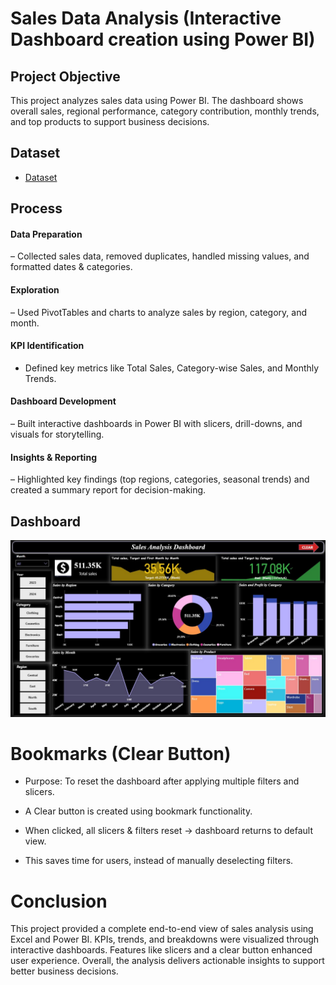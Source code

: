 # Sales Data Analysis (Interactive  Dashboard creation using Power BI)
## Project Objective
This project analyzes sales data using Power BI. The dashboard shows overall sales, regional performance, category contribution, monthly trends, and top products to support business decisions.

## Dataset
- <a href="https://github.com/ssankarrevathi-source/Sales-Data-Analysis-and-Dashboard/blob/main/sample_sales_data.xlsx">Dataset</a>

## Process
#### Data Preparation
–  Collected sales data, removed duplicates, handled missing values, and formatted dates & categories.
#### Exploration 
–  Used PivotTables and charts to analyze sales by region, category, and month.
#### KPI Identification  
-  Defined key metrics like Total Sales, Category-wise Sales, and Monthly Trends.
#### Dashboard Development 
–  Built interactive dashboards in Power BI with slicers, drill-downs, and visuals for storytelling.
#### Insights & Reporting 
–  Highlighted key findings (top regions, categories, seasonal trends) and created a summary report for decision-making.

## Dashboard
![Screenshot(495)](https://github.com/ssankarrevathi-source/Sales-Data-Analysis-and-Dashboard/blob/main/Sales%20Data%20Visual%20Screenshot%20-%20Copy.jpg)

# Bookmarks (Clear Button)
- Purpose: To reset the dashboard after applying multiple filters and slicers.

- A Clear button is created using bookmark functionality.

- When clicked, all slicers & filters reset → dashboard returns to default view.

- This saves time for users, instead of manually deselecting filters.

# Conclusion
This project provided a complete end-to-end view of sales analysis using Excel and Power BI. KPIs, trends, and breakdowns were visualized through interactive dashboards. Features like slicers and a clear button enhanced user experience. Overall, the analysis delivers actionable insights to support better business decisions.


